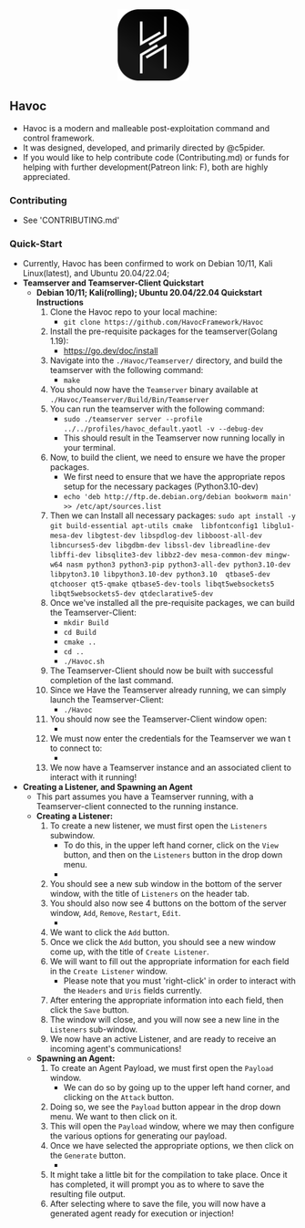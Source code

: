 <div align="center">
  <img width="125" src="Assets/Havoc.png">
</div>

## Havoc 
- Havoc is a modern and malleable post-exploitation command and control framework.
- It was designed, developed, and primarily directed by @c5pider.
- If you would like to help contribute code (Contributing.md) or funds for helping with further development(Patreon link: F), both are highly appreciated.

### Contributing
- See 'CONTRIBUTING.md'


### Quick-Start
- Currently, Havoc has been confirmed to work on Debian 10/11, Kali Linux(latest), and Ubuntu 20.04/22.04;
- **Teamserver and Teamserver-Client Quickstart**
	- **Debian 10/11; Kali(rolling); Ubuntu 20.04/22.04 Quickstart Instructions**
		1. Clone the Havoc repo to your local machine:
			* `git clone https://github.com/HavocFramework/Havoc`
		2. Install the pre-requisite packages for the teamserver(Golang 1.19):
			* https://go.dev/doc/install
		3. Navigate into the `./Havoc/Teamserver/` directory, and build the teamserver with the following command:
			* `make`
		4. You should now have the `Teamserver` binary available at `./Havoc/Teamserver/Build/Bin/Teamserver`
		5. You can run the teamserver with the following command:
			* `sudo ./teamserver server --profile ../../profiles/havoc_default.yaotl -v --debug-dev`
			* This should result in the Teamserver now running locally in your terminal.
		6. Now, to build the client, we need to ensure we have the proper packages.
			* We first need to ensure that we have the appropriate repos setup for the necessary packages (Python3.10-dev)
			* `echo 'deb http://ftp.de.debian.org/debian bookworm main' >> /etc/apt/sources.list`
		7. Then we can Install all necessary packages: `sudo apt install -y git build-essential apt-utils cmake	 libfontconfig1 libglu1-mesa-dev libgtest-dev libspdlog-dev libboost-all-dev libncurses5-dev libgdbm-dev libssl-dev libreadline-dev libffi-dev libsqlite3-dev libbz2-dev mesa-common-dev mingw-w64 nasm python3 python3-pip python3-all-dev python3.10-dev libpyton3.10 libpython3.10-dev python3.10  qtbase5-dev qtchooser qt5-qmake qtbase5-dev-tools libqt5websockets5 libqt5websockets5-dev qtdeclarative5-dev`
		8. Once we've installed all the pre-requisite packages, we can build the Teamserver-Client:
			* `mkdir Build`
			* `cd Build`
			* `cmake ..`
			* `cd ..`
			* `./Havoc.sh`
		9. The Teamserver-Client should now be built with successful completion of the last command.
		10. Since we Have the Teamserver already running, we can simply launch the Teamserver-Client:
			* `./Havoc`
		11. You should now see the Teamserver-Client window open:
			* <Insert image of teamserver client window>
		12. We must now enter the credentials for the Teamserver we wan	t to connect to:
			* <Insert image of teamserver client window connecting to localhost instance>
		13. We now have a Teamserver instance and an associated client to interact with it running!
- **Creating a Listener, and Spawning an Agent**
	* This part assumes you have a Teamserver running, with a Teamserver-client connected to the running instance.
	- **Creating a Listener:**
		1. To create a new listener, we must first open the `Listeners` subwindow.
			* To do this, in the upper left hand corner, click on the `View` button, and then on the `Listeners` button in the drop down menu.
			* <image>	
		2. You should see a new sub window in the bottom of the server window, with the title of `Listeners` on the header tab.
		3. You should also now see 4 buttons on the bottom of the server window, `Add`, `Remove`, `Restart`, `Edit`.
			* <image>
		4. We want to click the `Add` button.
		5. Once we click the `Add` button, you should see a new window come up, with the title of `Create Listener`.
		6. We will want to fill out the appropriate information for each field in the `Create Listener` window.
			* Please note that you must 'right-click' in order to interact with the `Headers` and `Uris` fields currently.
		7. After entering the appropriate information into each field, then click the `Save` button.
		8. The window will close, and you will now see a new line in the `Listeners` sub-window.
		9. We now have an active Listener, and are ready to receive an incoming agent's communications!
	- **Spawning an Agent:**
		1. To create an Agent Payload, we must first open the `Payload` window.
			* We can do so by going up to the upper left hand corner, and clicking on the `Attack` button. 
		2. Doing so, we see the `Payload` button appear in the drop down menu. We want to then click on it.
		3. This will open the `Payload` window, where we may then configure the various options for generating our payload.
		4. Once we have selected the appropriate options, we then click on the `Generate` button.
			* <image>
		5. It might take a little bit for the compilation to take place. Once it has completed, it will prompt you as to where to save the resulting file output.
		6. After selecting where to save the file, you will now have a generated agent ready for execution or injection!
